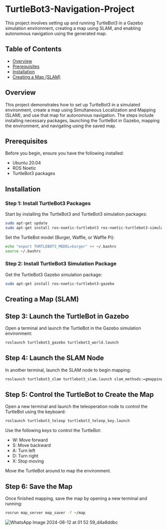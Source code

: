 # TurtleBot3-Navigation-Project
This project involves setting up and running TurtleBot3 in a Gazebo simulation environment, creating a map using SLAM, and enabling autonomous navigation using the generated map.

## Table of Contents
- [Overview](#overview)
- [Prerequisites](#prerequisites)
- [Installation](#installation)
- [Creating a Map (SLAM)](#creating-a-map-slam)

## Overview
This project demonstrates how to set up TurtleBot3 in a simulated environment, create a map using Simultaneous Localization and Mapping (SLAM), and use that map for autonomous navigation. The steps include installing necessary packages, launching the TurtleBot in Gazebo, mapping the environment, and navigating using the saved map.

## Prerequisites
Before you begin, ensure you have the following installed:
- Ubuntu 20.04
- ROS Noetic
- TurtleBot3 packages

## Installation

### Step 1: Install TurtleBot3 Packages
Start by installing the TurtleBot3 and TurtleBot3 simulation packages:

```bash
sudo apt-get update
sudo apt-get install ros-noetic-turtlebot3 ros-noetic-turtlebot3-simulations
```

Set the TurtleBot model (Burger, Waffle, or Waffle Pi):

```bash
echo "export TURTLEBOT3_MODEL=burger" >> ~/.bashrc
source ~/.bashrc
```

### Step 2: Install TurtleBot3 Simulation Package

Get the TurtleBot3 Gazebo simulation package:

```bash
sudo apt-get install ros-noetic-turtlebot3-gazebo
```

## Creating a Map (SLAM)

## Step 3: Launch the TurtleBot in Gazebo

Open a terminal and launch the TurtleBot in the Gazebo simulation environment:

```bash
roslaunch turtlebot3_gazebo turtlebot3_world.launch
```

## Step 4: Launch the SLAM Node

In another terminal, launch the SLAM node to begin mapping:

```bash
roslaunch turtlebot3_slam turtlebot3_slam.launch slam_methods:=gmapping
```

## Step 5: Control the TurtleBot to Create the Map

Open a new terminal and launch the teleoperation node to control the TurtleBot using the keyboard:

```bash
roslaunch turtlebot3_teleop turtlebot3_teleop_key.launch
```

Use the following keys to control the TurtleBot:

- W: Move forward
- S: Move backward
- A: Turn left
- D: Turn right
- X: Stop moving

Move the TurtleBot around to map the environment.

## Step 6: Save the Map

Once finished mapping, save the map by opening a new terminal and running:

```bash
rosrun map_server map_saver -f ~/map
```

![WhatsApp Image 2024-08-12 at 01 52 59_d4a8ddbc](https://github.com/user-attachments/assets/722add36-edc3-4a2e-87de-1c443b3214b8)



